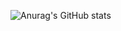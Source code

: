 ![Anurag's GitHub stats](https://github-readme-stats.vercel.app/api?username=HanYoungUk&show_icons=true&theme=merko)
<br>


